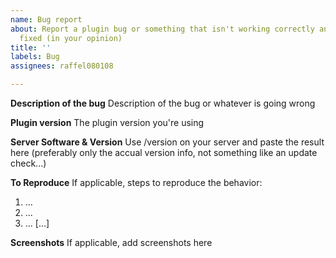 ```yaml
---
name: Bug report
about: Report a plugin bug or something that isn't working correctly and should be
  fixed (in your opinion)
title: ''
labels: Bug
assignees: raffel080108

---
```


**Description of the bug**
Description of the bug or whatever is going wrong

**Plugin version**
The plugin version you're using

**Server Software & Version**
Use /version on your server and paste the result here (preferably only the accual version info, not something like an update check...)

**To Reproduce**
If applicable, steps to reproduce the behavior:
1. ...
2. ... 
3. ...
[...]

**Screenshots**
If applicable, add screenshots here
